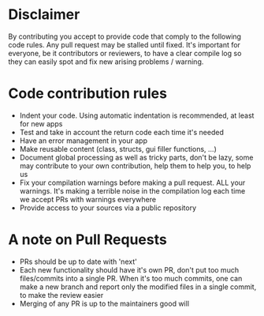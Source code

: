 # Disclaimer

By contributing you accept to provide code that comply to the following code rules. Any pull request may be stalled until fixed.
It's important for everyone, be it contributors or reviewers, to have a clear compile log so they can easily spot and fix new arising problems / warning.

# Code contribution rules

* Indent your code. Using automatic indentation is recommended, at least for new apps
* Test and take in account the return code each time it's needed
* Have an error management in your app
* Make reusable content (class, structs, gui filler functions, ...)
* Document global processing as well as tricky parts, don't be lazy, some may contribute to your own contribution, help them to help you, to help us
* Fix your compilation warnings before making a pull request. ALL your warnings. It's making a terrible noise in the compilation log each time we accept PRs with warnings everywhere
* Provide access to your sources via a public repository

# A note on Pull Requests

* PRs should be up to date with 'next'
* Each new functionality should have it's own PR, don't put too much files/commits into a single PR. When it's too much commits, one can make a new branch and report only the modified files in a single commit, to make the review easier
* Merging of any PR is up to the maintainers good will